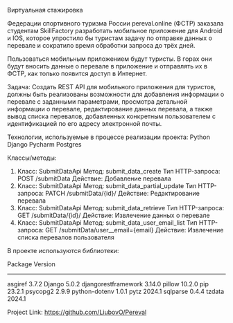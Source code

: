 Виртуальная стажировка

Федерации спортивного туризма России pereval.online (ФСТР) заказала студентам SkillFactory разработать мобильное приложение для Android и IOS, которое упростило бы туристам задачу по отправке данных о перевале и сократило время обработки запроса до трёх дней.

Пользоваться мобильным приложением будут туристы. В горах они будут вносить данные о перевале в приложение и отправлять их в ФСТР, как только появится доступ в Интернет.

Задача: Создать REST API для мобильного приложения для туристов, должны быть реализованы возможности для добавления информации о перевале с заданными параметрами, просмотра детальной информации о перевале, редактирование данных перевала, а также вывод списка перевалов, добавленных конкретным пользователем с идентификацией по его адресу электронной почты.

Технологии, используемые в процессе реализации проекта: Python Django Pycharm Postgres 

Классы/методы:

1. Класс: SubmitDataApi Метод: submit_data_create Тип HTTP-запроса: POST /submitData Действие: Добавление перевала
2. Класс: SubmitDataApi Метод: submit_data_partial_update Тип HTTP-запроса: PATCH /submitData/{id}/ Действие: Редактирование перевала
3. Класс: SubmitDataApi Метод: submit_data_retrieve Тип HTTP-запроса: GET /submitData/{id}/ Действие: Извлечение данных о перевале
4. Класс: SubmitDataApi Метод: submit_data_user_email_list Тип HTTP-запроса: GET /submitData/user__email={email} Действие: Извлечение списка перевалов пользователя

В проекте используются библиотеки:

Package             Version
------------------- -------
asgiref             3.7.2
Django              5.0.2
djangorestframework 3.14.0
pillow              10.2.0
pip                 23.2.1
psycopg2            2.9.9
python-dotenv       1.0.1
pytz                2024.1
sqlparse            0.4.4
tzdata              2024.1



Project Link: https://github.com/LiubovO/Pereval
